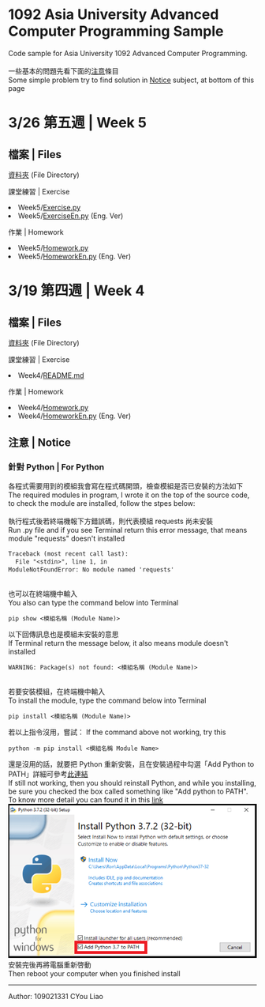 # 1092 Asia University Advanced Computer Programming Sample
Code sample for Asia University 1092 Advanced Computer Programming.
<br>
<br>
一些基本的問題先看下面的<a href="#%E6%B3%A8%E6%84%8F--notice">注意</a>條目
<br>
Some simple problem try to find solution in <a href="#%E6%B3%A8%E6%84%8F--notice">Notice</a> subject, at bottom of this page

# 3/26 第五週 | Week 5
## 檔案 | Files
<a href="Week5">資料夾</a> (File Directory)
<il>
  <p>課堂練習 | Exercise</p>
  <li>Week5/<a href="Week5/Exercise.py">Exercise.py</a></li>
  <li>Week5/<a href="Week5/ExerciseEn.py">ExerciseEn.py</a> (Eng. Ver)</li>
  <p></p>
  <p>作業 | Homework</p>
  <li>Week5/<a href="Week5/Homework.py">Homework.py</a></li>
  <li>Week5/<a href="Week5/HomeworkEn.py">HomeworkEn.py</a> (Eng. Ver)</li>
</il>


# 3/19 第四週 | Week 4
## 檔案 | Files
<a href="Week4">資料夾</a> (File Directory)
<il>
  <p>課堂練習 | Exercise</p>
  <li>Week4/<a href="Week4/README.md">README.md</a></li>
  <p></p>
  <p>作業 | Homework</p>
  <li>Week4/<a href="Week4/Homework.py">Homework.py</a></li>
  <li>Week4/<a href="Week4/HomeworkEn.py">HomeworkEn.py</a> (Eng. Ver)</li>
</il>

<!-- # 3/19 第五週 | Week 5
## 檔案 | Files
<a href="Week5">資料夾</a> (File Directory)
<il>
  <p>課堂練習 | Exercise</p>
  <li>Week5/<a href="Week5/Exercise.py">Exercise.py</a></li>
  <li>Week5/<a href="Week5/ExerciseEn.py">ExerciseEn.py</a> (Eng. Ver)</li>
  <p></p>
  <p>作業 | Homework</p>
  <li>Week5/<a href="Week5/Homework.py">Homework.py</a></li>
  <li>Week5/<a href="Week5/HomeworkEn.py">HomeworkEn.py</a> (Eng. Ver)</li>
</il> -->

<!-- # 3/19 第五週 | Week 5
## 檔案 | Files
<a href="Week5">資料夾</a> (File Directory)
<il>
  <p>課堂練習 | Exercise</p>
  <li>Week5/<a href="Week5/Exercise.py">Exercise.py</a></li>
  <li>Week5/<a href="Week5/ExerciseEn.py">ExerciseEn.py</a> (Eng. Ver)</li>
  <p></p>
  <p>作業 | Homework</p>
  <li>Week5/<a href="Week5/Homework.py">Homework.py</a></li>
  <li>Week5/<a href="Week5/HomeworkEn.py">HomeworkEn.py</a> (Eng. Ver)</li>
</il> -->

<!-- # 3/19 第五週 | Week 5
## 檔案 | Files
<a href="Week5">資料夾</a> (File Directory)
<il>
  <p>課堂練習 | Exercise</p>
  <li>Week5/<a href="Week5/Exercise.py">Exercise.py</a></li>
  <li>Week5/<a href="Week5/ExerciseEn.py">ExerciseEn.py</a> (Eng. Ver)</li>
  <p></p>
  <p>作業 | Homework</p>
  <li>Week5/<a href="Week5/Homework.py">Homework.py</a></li>
  <li>Week5/<a href="Week5/HomeworkEn.py">HomeworkEn.py</a> (Eng. Ver)</li>
</il> -->

## 注意 | Notice
### 針對 Python | For Python
各程式需要用到的模組我會寫在程式碼開頭，檢查模組是否已安裝的方法如下
<br>
The required modules in program, I wrote it on the top of the source code, to check the module are installed, follow the stpes below:
<br>
<br>
執行程式後若終端機報下方錯誤碼，則代表模組 requests 尚未安裝
<br>
Run .py file and if you see Terminal return this error message, that means module "requests" doesn't installed
<pre><code>Traceback (most recent call last):
  File "&#60;stdin&#62;", line 1, in <module>
ModuleNotFoundError: No module named 'requests'</code></pre>
<br>
也可以在終端機中輸入
<br>
You also can type the command below into Terminal
<pre><code>pip show <模組名稱 (Module Name)></code></pre>
以下回傳訊息也是模組未安裝的意思
<br>
If Terminal return the message below, it also means module doesn't installed
<pre><code>WARNING: Package(s) not found: <模組名稱 (Module Name)></code></pre>

<br>
若要安裝模組，在終端機中輸入
<br>
To install the module, type the command below into Terminal
<pre><code>pip install <模組名稱 (Module Name)></code></pre>
若以上指令沒用，嘗試：
If the command above not working, try this
<pre><code>python -m pip install <模組名稱 Module Name></code></pre>
還是沒用的話，就要把 Python 重新安裝，且在安裝過程中勾選「Add Python to PATH」詳細可參考<a href="https://medium.com/codingbar/%E8%87%AA%E5%AD%B8python%E7%9A%84%E7%AC%AC%E9%9B%B6%E8%AA%B2-%E5%A6%82%E4%BD%95%E5%AE%89%E8%A3%9Dpython%E7%92%B0%E5%A2%83-7eeeb1642889">此連結</a>
<br>
If still not working, then you should reinstall Python, and while you installing, be sure you checked the box called something like "Add python to PATH". To know more detail you can found it in this <a href="https://datatofish.com/add-python-to-windows-path/">link</a>
<img src="imgs/0001_add_Python_to_Path.png">
<br>
安裝完後再將電腦重新啓動
<br>
Then reboot your computer when you finished install

---

Author: 109021331 CYou Liao